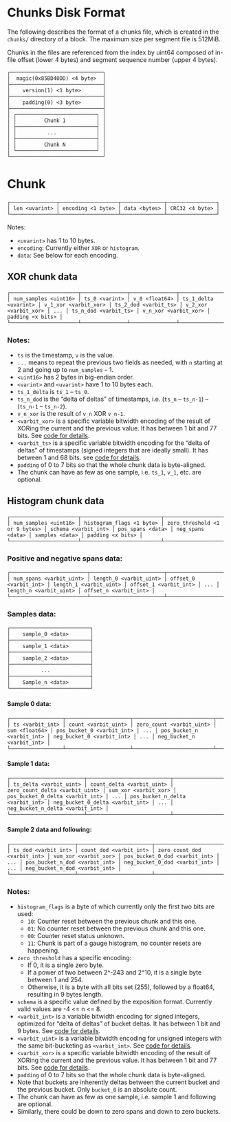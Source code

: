 # Chunks Disk Format

The following describes the format of a chunks file,
which is created in the `chunks/` directory of a block.
The maximum size per segment file is 512MiB.

Chunks in the files are referenced from the index by uint64 composed of
in-file offset (lower 4 bytes) and segment sequence number (upper 4 bytes).

```
┌──────────────────────────────┐
│  magic(0x85BD40DD) <4 byte>  │
├──────────────────────────────┤
│    version(1) <1 byte>       │
├──────────────────────────────┤
│    padding(0) <3 byte>       │
├──────────────────────────────┤
│ ┌──────────────────────────┐ │
│ │         Chunk 1          │ │
│ ├──────────────────────────┤ │
│ │          ...             │ │
│ ├──────────────────────────┤ │
│ │         Chunk N          │ │
│ └──────────────────────────┘ │
└──────────────────────────────┘
```


# Chunk

```
┌───────────────┬───────────────────┬──────────────┬────────────────┐
│ len <uvarint> │ encoding <1 byte> │ data <bytes> │ CRC32 <4 byte> │
└───────────────┴───────────────────┴──────────────┴────────────────┘
```

Notes:
* `<uvarint>` has 1 to 10 bytes.
* `encoding`: Currently either `XOR` or `histogram`.
* `data`: See below for each encoding.

## XOR chunk data

```
┌──────────────────────┬───────────────┬───────────────┬──────────────────────┬──────────────────────┬──────────────────────┬──────────────────────┬─────┬──────────────────────┬──────────────────────┬──────────────────┐
│ num_samples <uint16> │ ts_0 <varint> │ v_0 <float64> │ ts_1_delta <uvarint> │ v_1_xor <varbit_xor> │ ts_2_dod <varbit_ts> │ v_2_xor <varbit_xor> │ ... │ ts_n_dod <varbit_ts> │ v_n_xor <varbit_xor> │ padding <x bits> │
└──────────────────────┴───────────────┴───────────────┴──────────────────────┴──────────────────────┴──────────────────────┴──────────────────────┴─────┴──────────────────────┴──────────────────────┴──────────────────┘
```

### Notes:

* `ts` is the timestamp, `v` is the value.
* `...` means to repeat the previous two fields as needed, with `n` starting at 2 and going up to `num_samples` – 1.
* `<uint16>` has 2 bytes in big-endian order.
* `<varint>` and `<uvarint>` have 1 to 10 bytes each.
* `ts_1_delta` is `ts_1` – `ts_0`.
* `ts_n_dod` is the “delta of deltas” of timestamps, i.e. (`ts_n` – `ts_n-1`) – (`ts_n-1` – `ts_n-2`).
* `v_n_xor` is the result of `v_n` XOR `v_n-1`.
* `<varbit_xor>` is a specific variable bitwidth encoding of the result of XORing the current and the previous value. It has between 1 bit and 77 bits.
  See [code for details](https://github.com/zzylol/prometheus-sketches/blob/7309c20e7e5774e7838f183ec97c65baa4362edc/tsdb/chunkenc/xor.go#L220-L253).
* `<varbit_ts>` is a specific variable bitwidth encoding for the “delta of deltas” of timestamps (signed integers that are ideally small).
  It has between 1 and 68 bits.
  see [code for details](https://github.com/zzylol/prometheus-sketches/blob/7309c20e7e5774e7838f183ec97c65baa4362edc/tsdb/chunkenc/xor.go#L179-L205).
* `padding` of 0 to 7 bits so that the whole chunk data is byte-aligned.
* The chunk can have as few as one sample, i.e. `ts_1`, `v_1`, etc. are optional.

## Histogram chunk data

```
┌──────────────────────┬──────────────────────────┬───────────────────────────────┬─────────────────────┬──────────────────┬──────────────────┬────────────────┬──────────────────┐
│ num_samples <uint16> │ histogram_flags <1 byte> │ zero_threshold <1 or 9 bytes> │ schema <varbit_int> │ pos_spans <data> │ neg_spans <data> │ samples <data> │ padding <x bits> │
└──────────────────────┴──────────────────────────┴───────────────────────────────┴─────────────────────┴──────────────────┴──────────────────┴────────────────┴──────────────────┘
```

### Positive and negative spans data:

```
┌─────────────────────────┬────────────────────────┬───────────────────────┬────────────────────────┬───────────────────────┬─────┬────────────────────────┬───────────────────────┐
│ num_spans <varbit_uint> │ length_0 <varbit_uint> │ offset_0 <varbit_int> │ length_1 <varbit_uint> │ offset_1 <varbit_int> │ ... │ length_n <varbit_uint> │ offset_n <varbit_int> │
└─────────────────────────┴────────────────────────┴───────────────────────┴────────────────────────┴───────────────────────┴─────┴────────────────────────┴───────────────────────┘
```

### Samples data:

```
┌──────────────────────────┐
│    sample_0 <data>       │
├──────────────────────────┤
│    sample_1 <data>       │
├──────────────────────────┤
│    sample_2 <data>       │
├──────────────────────────┤
│          ...             │
├──────────────────────────┤
│    Sample_n <data>       │
└──────────────────────────┘
```

#### Sample 0 data:

```
┌─────────────────┬─────────────────────┬──────────────────────────┬───────────────┬───────────────────────────┬─────┬───────────────────────────┬───────────────────────────┬─────┬───────────────────────────┐
│ ts <varbit_int> │ count <varbit_uint> │ zero_count <varbit_uint> │ sum <float64> │ pos_bucket_0 <varbit_int> │ ... │ pos_bucket_n <varbit_int> │ neg_bucket_0 <varbit_int> │ ... │ neg_bucket_n <varbit_int> │
└─────────────────┴─────────────────────┴──────────────────────────┴───────────────┴───────────────────────────┴─────┴───────────────────────────┴───────────────────────────┴─────┴───────────────────────────┘
```

#### Sample 1 data:

```
┌────────────────────────┬───────────────────────────┬────────────────────────────────┬──────────────────────┬─────────────────────────────────┬─────┬─────────────────────────────────┬─────────────────────────────────┬─────┬─────────────────────────────────┐
│ ts_delta <varbit_uint> │ count_delta <varbit_uint> │ zero_count_delta <varbit_uint> │ sum_xor <varbit_xor> │ pos_bucket_0_delta <varbit_int> │ ... │ pos_bucket_n_delta <varbit_int> │ neg_bucket_0_delta <varbit_int> │ ... │ neg_bucket_n_delta <varbit_int> │
└────────────────────────┴───────────────────────────┴────────────────────────────────┴──────────────────────┴─────────────────────────────────┴─────┴─────────────────────────────────┴─────────────────────────────────┴─────┴─────────────────────────────────┘
```

#### Sample 2 data and following:

```
┌─────────────────────┬────────────────────────┬─────────────────────────────┬──────────────────────┬───────────────────────────────┬─────┬───────────────────────────────┬───────────────────────────────┬─────┬───────────────────────────────┐
│ ts_dod <varbit_int> │ count_dod <varbit_int> │ zero_count_dod <varbit_int> │ sum_xor <varbit_xor> │ pos_bucket_0_dod <varbit_int> │ ... │ pos_bucket_n_dod <varbit_int> │ neg_bucket_0_dod <varbit_int> │ ... │ neg_bucket_n_dod <varbit_int> │
└─────────────────────┴────────────────────────┴─────────────────────────────┴──────────────────────┴───────────────────────────────┴─────┴───────────────────────────────┴───────────────────────────────┴─────┴───────────────────────────────┘
```

### Notes:

* `histogram_flags` is a byte of which currently only the first two bits are used:
  * `10`: Counter reset between the previous chunk and this one.
  * `01`: No counter reset between the previous chunk and this one.
  * `00`: Counter reset status unknown.
  * `11`: Chunk is part of a gauge histogram, no counter resets are happening.
* `zero_threshold` has a specific encoding:
  * If 0, it is a single zero byte.
  * If a power of two between 2^-243 and 2^10, it is a single byte between 1 and 254.
  * Otherwise, it is a byte with all bits set (255), followed by a float64, resulting in 9 bytes length.
* `schema` is a specific value defined by the exposition format. Currently valid values are -4 <= n <= 8.
* `<varbit_int>` is a variable bitwidth encoding for signed integers, optimized for “delta of deltas” of bucket deltas. It has between 1 bit and 9 bytes.
  See [code for details](https://github.com/zzylol/prometheus-sketches/blob/8c1507ebaa4ca552958ffb60c2d1b21afb7150e4/tsdb/chunkenc/varbit.go#L31-L60).
* `<varbit_uint>` is a variable bitwidth encoding for unsigned integers with the same bit-bucketing as `<varbit_int>`.
  See [code for details](https://github.com/zzylol/prometheus-sketches/blob/8c1507ebaa4ca552958ffb60c2d1b21afb7150e4/tsdb/chunkenc/varbit.go#L136-L165).
* `<varbit_xor>` is a specific variable bitwidth encoding of the result of XORing the current and the previous value. It has between 1 bit and 77 bits.
  See [code for details](https://github.com/zzylol/prometheus-sketches/blob/8c1507ebaa4ca552958ffb60c2d1b21afb7150e4/tsdb/chunkenc/histogram.go#L538-L574).
* `padding` of 0 to 7 bits so that the whole chunk data is byte-aligned.
* Note that buckets are inherently deltas between the current bucket and the previous bucket. Only `bucket_0` is an absolute count.
* The chunk can have as few as one sample, i.e. sample 1 and following are optional.
* Similarly, there could be down to zero spans and down to zero buckets.
